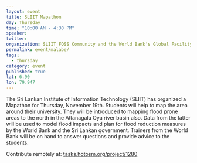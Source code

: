 ```yaml
---
layout: event
title: SLIIT Mapathon
day: Thursday
time: "10:00 AM - 4:30 PM"
speaker: 
twitter: 
organization: SLIIT FOSS Community and the World Bank's Global Facility for Disaster Reduction and Recovery (GFDRR)
permalink: event/malabe/
tags: 
  - thursday
category: event
published: true
lat: 6.90
lon: 79.947
---
```


The Sri Lankan Institute of Information Technology (SLIIT) has organized a Mapathon for Thursday, November 19th. Students will help to map the area around their university.  They will be introduced to mapping flood prone areas to the north in the Attanagalu Oya river basin also. Data from the latter will be used to model flood impacts and plan for flood reduction measures by the World Bank and the Sri Lankan government. Trainers from the World Bank will be on hand to answer questions and provide advice to the students.

Contribute remotely at: [tasks.hotosm.org/project/1280](tasks.hotosm.org/project/1280)
